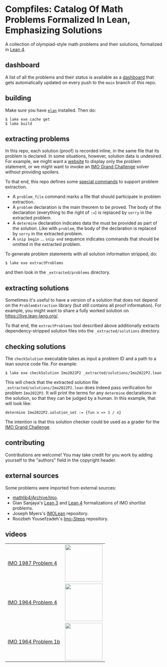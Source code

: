 # Compfiles: Catalog Of Math Problems Formalized In Lean, Emphasizing Solutions

A collection of olympiad-style math problems and their solutions,
formalized in [Lean 4](https://github.com/leanprover/lean4).

## dashboard

A list of all the problems and their status is
available as a [dashboard](https://dwrensha.github.io/compfiles/)
that gets automatically updated on every push to the `main` branch of this repo.

## building

Make sure you have [`elan`](https://github.com/leanprover/elan) installed.
Then do:

```
$ lake exe cache get
$ lake build
```

## extracting problems

In this repo,
each solution (proof) is recorded inline, in the same file that its problem is declared.
In some situations, however, solution data is undesired.
For example, we might want a [website](https://dwrensha.github.io/compfiles/)
to display only the problem statement,
or we might
want to invoke an [IMO Grand Challenge](https://imo-grand-challenge.github.io/)
solver without providing spoilers.

To that end, this repo defines some [special commands](/ProblemExtraction.lean)
to support problem extraction.

* A `problem_file` command marks a file that should participate in problem extraction.
* A `problem` declaration is the main theorem to be proved.
  The body of the declaration (everything to the right of `:=`) is replaced by `sorry`
  in the extracted problem.
* A `determine` declaration indicates data the must be provided as part of the solution.
  Like with `problem`, the body of the declaration is replaced by `sorry` in the
  extracted problem.
* A `snip begin` ... `snip end` sequence indicates commands that should be omitted
  in the extracted problem.

To generate problem statements with all solution information stripped, do:
```
$ lake exe extractProblems
```
and then look in the `_extracted/problems` directory.

## extracting solutions

Sometimes it's useful to have a version of a solution
that does not depend on the `ProblemExtraction` library
(but still contains all proof information).
For example, you might want to share a fully worked solution
on https://live.lean-lang.org/.

To that end, the `extractProblems` tool described above
additionally extracts dependency-stripped solution files into the
`_extracted/solutions` directory.

## checking solutions

The `checkSolution` executable takes as input a problem ID
and a path to a lean source code file. For example:
```
$ lake exe checkSolution Imo2022P2 _extracted/solutions/Imo2022P2.lean
```
This will check that the extracted solution file
`_extracted/solutions/Imo2022P2.lean`
does indeed pass verification for problem `Imo2022P2`. It will print the terms
for any `determine` declarations in the solution, so that
they can be judged by a human. In this example, that will look like:
```
determine Imo2022P2.solution_set := {fun x => 1 / x}
```

The intention is that this solution checker could be used as a
grader for the [IMO Grand Challenge](https://imo-grand-challenge.github.io/).

## contributing

Contributions are welcome!
You may take credit for you work by adding yourself
to the "authors" field in the copyright header.

## external sources

Some problems were imported from external sources:

* [mathlib4/Archive/Imo](https://github.com/leanprover-community/mathlib4/tree/master/Archive/Imo).
* Gian Sanjaya's [Lean 3](https://github.com/mortarsanjaya/imo-A-and-N) and
  [Lean 4](https://github.com/mortarsanjaya/IMOSLLean4) formalizations of
  IMO shortlist problems.
* Joseph Myers's [IMOLean](https://github.com/jsm28/IMOLean/tree/main) repository.
* Roozbeh Yousefzadeh's [Imo-Steps](https://github.com/roozbeh-yz/IMO-Steps) repository.

## videos

|  |  |
| ----- | ---- |
| [IMO 1987 Problem 4](/Compfiles/Imo1987P4.lean) | [<img src="http://img.youtube.com/vi/gi8ZTjRO-xI/maxresdefault.jpg" height="120px">](https://youtu.be/gi8ZTjRO-xI)|
| [IMO 1964 Problem 4](/Compfiles/Imo1964P4.lean) | [<img src="http://img.youtube.com/vi/TOzS4aC_K1g/maxresdefault.jpg" height="120px">](http://youtu.be/TOzS4aC_K1g)|
| [IMO 1964 Problem 1b](/Compfiles/Imo1964P1.lean) | [<img src="http://img.youtube.com/vi/9d2nicgd68Q/maxresdefault.jpg" height="120px">](http://youtu.be/9d2nicgd68Q)|
